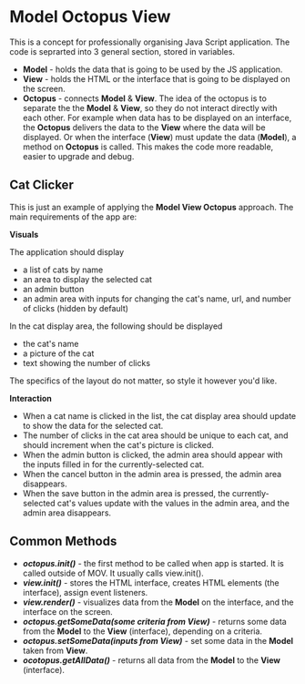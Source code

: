 # Model Octopus View

This is a concept for professionally organising Java Script application. The code is seprarted into 3 general section, stored in variables.

- **Model** - holds the data that is going to be used by the JS application.
- **View** - holds the HTML or the interface that is going to be displayed on the screen.
- **Octopus** - connects **Model** & **View**. The idea of the octopus is to separate the the **Model** & **View**, so they do not interact directly with each other. For example when data has to be displayed on an interface, the **Octopus** delivers the data to the **View** where the data will be displayed. Or when the interface (**View**) must update the data (**Model**), a method on **Octopus** is called. This makes the code more readable, easier to upgrade and debug.

## Cat Clicker

This is just an example of applying the **Model View Octopus** approach. The main requirements of the app are:

**Visuals**

The application should display

- a list of cats by name
- an area to display the selected cat
- an admin button
- an admin area with inputs for changing the cat's name, url, and number of clicks (hidden by default)

In the cat display area, the following should be displayed

- the cat's name
- a picture of the cat
- text showing the number of clicks

The specifics of the layout do not matter, so style it however you'd like.

**Interaction**

- When a cat name is clicked in the list, the cat display area should update to show the data for the selected cat.
- The number of clicks in the cat area should be unique to each cat, and should increment when the cat's picture is clicked.
- When the admin button is clicked, the admin area should appear with the inputs filled in for the currently-selected cat.
- When the cancel button in the admin area is pressed, the admin area disappears.
- When the save button in the admin area is pressed, the currently-selected cat's values update with the values in the admin area, and the admin area disappears.

## Common Methods

- **_octopus.init()_** - the first method to be called when app is started. It is called outside of MOV. It usually calls view.init().
- **_view.init()_** - stores the HTML interface, creates HTML elements (the interface), assign event listeners.
- **_view.render()_** - visualizes data from the **Model** on the interface, and the interface on the screen.
- **_octopus.getSomeData(some criteria from View)_** - returns some data from the **Model** to the **View** (interface), depending on a criteria.
- **_octopus.setSomeData(inputs from View)_** - set some data in the **Model** taken from **View**.
- **_ocotopus.getAllData()_** - returns all data from the **Model** to the **View** (interface).
